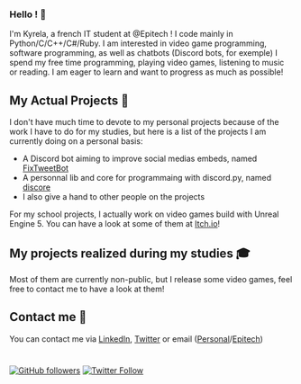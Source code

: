 ### **Hello ! 👋**

I'm Kyrela, a french IT student at @Epitech !
I code mainly in Python/C/C++/C#/Ruby.
I am interested in video game programming, software programming, as well as chatbots (Discord bots, for exemple)
I spend my free time programming, playing video games, listening to music or reading.
I am eager to learn and want to progress as much as possible!


## My Actual Projects 💾

I don't have much time to devote to my personal projects because of the work I have to do for my studies, but here is a list of the projects I am currently doing on a personal basis:
- A Discord bot aiming to improve social medias embeds, named [FixTweetBot](https://github.com/Kyrela/FixTweetBot)
- A personnal lib and core for programmaing with discord.py, named [discore](https://github.com/Kyrela/discore)
- I also give a hand to other people on the projects

For my school projects, I actually work on video games build with Unreal Engine 5. You can have a look at some of them at [Itch.io](https://kyrela.itch.io/)!


## My projects realized during my studies 🎓

Most of them are currently non-public, but I release some video games, feel free to contact me to have a look at them!

## Contact me 📨

You can contact me via [LinkedIn](https://www.linkedin.com/in/mathis-vinay/), [Twitter](https://twitter.com/Kyre1a) or email ([Personal](mailto:mathis.vinay@gmail.com?subject=%5BGitHub%20contact%5D&body=%0D%0A%0D%0A%0D%0A%5BEnvoy%C3%A9%20depuis%20la%20page%20GitHub%20de%20Kyrela%5D)/[Epitech](mailto:mathis.vinay@epitech.eu?subject=%5BGitHub%20contact%5D&body=%0D%0A%0D%0A%0D%0A%5BEnvoy%C3%A9%20depuis%20la%20page%20GitHub%20de%20Kyrela%5D))

# 

[![GitHub followers](https://img.shields.io/github/followers/Kyrela?label=Followers&style=social)](https://github.com/Kyrela?tab=followers)
[![Twitter Follow](https://img.shields.io/twitter/follow/Kyre1a?style=social)](https://twitter.com/Kyre1a)
